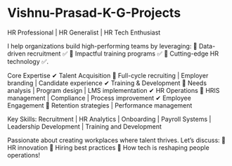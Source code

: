 # Vishnu-Prasad-K-G-Projects
HR Professional | HR Generalist | HR Tech Enthusiast

I help organizations build high-performing teams by leveraging:
🔹 Data-driven recruitment ✅
🔹 Impactful training programs ✅
🔹 Cutting-edge HR technology ✅.

Core Expertise 
✔ Talent Acquisition 
📌 Full-cycle recruiting | Employer branding | Candidate experience
✔ Training & Development 
📌 Needs analysis | Program design | LMS implementation
✔ HR Operations 
📌 HRIS management | Compliance | Process improvement
✔ Employee Engagement
📌 Retention strategies | Performance management


Key Skills: Recruitment | HR Analytics | Onboarding | Payroll Systems | Leadership Development | Training and Development

Passionate about creating workplaces where talent thrives. Let’s discuss:
🔸 HR innovation 
🔸 Hiring best practices 
🔸 How tech is reshaping people operations!
